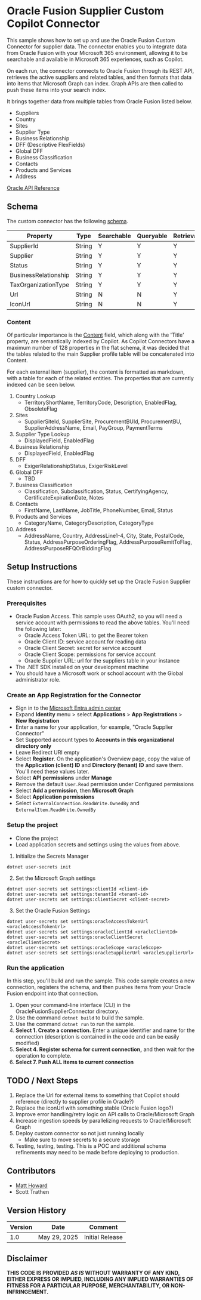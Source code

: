 # Oracle Fusion Supplier Custom Copilot Connector
This sample shows how to set up and use the Oracle Fusion Custom Connector for supplier data. The connector enables you to integrate data from Oracle Fusion with your Microsoft 365 environment, allowing it to be searchable and available in Microsoft 365 experiences, such as Copilot. 

On each run, the connector connects to Oracle Fusion through its REST API, retrieves the active suppliers and related tables, and then formats that data into items that Microsoft Graph can index. Graph APIs are then called to push these items into your search index. 

It brings together data from multiple tables from Oracle Fusion listed below.

- Suppliers
- Country
- Sites
- Supplier Type
- Business Relationship
- DFF (Descriptive FlexFields)
- Global DFF
- Business Classification
- Contacts
- Products and Services
- Address

[Oracle API Reference](https://docs.oracle.com/en/cloud/saas/procurement/25a/fapra/op-suppliers-get.html)

## Schema
The custom connector has the following [schema](https://learn.microsoft.com/en-us/graph/connecting-external-content-manage-schema).

| Property | Type | Searchable | Queryable | Retrievable | Refineable | Labels |
|----------|------|------------|-----------|-------------|------------|--------|
|SupplierId|String|Y|Y|Y|N||
|Supplier|String|Y|Y|Y|N|Title|
|Status|String|Y|Y|Y|N||
|BusinessRelationship|String|Y|Y|Y|N||
|TaxOrganizationType|String|Y|Y|Y|N||
|Url|String|N|N|Y|N|Url|
|IconUrl|String|N|N|Y|N|IconUrl|

### Content
Of particular importance is the [Content](https://learn.microsoft.com/en-us/microsoft-365-copilot/extensibility/overview-copilot-connector#copilot-connector-semantic-indexing) field, which along with the 'Title' property, are semantically indexed by Copilot. As Copilot Connectors have a maximum number of 128 properties in the flat schema, it was decided that the tables related to the main Supplier profile table will be concatenated into Content.

For each external item (supplier), the content is formatted as markdown, with a table for each of the related entities. The properties that are currently indexed can be seen below.
1. Country Lookup
    - TerritoryShortName, TerritoryCode, Description, EnabledFlag, ObsoleteFlag
1. Sites
    - SupplierSiteId, SupplierSite, ProcurementBUId, ProcurementBU, SupplierAddressName, Email, PayGroup, PaymentTerms
1. Supplier Type Lookup
    - DisplayedField, EnabledFlag
1. Business Relationship
    - DisplayedField, EnabledFlag
1. DFF
    - ExigerRelationshipStatus, ExigerRiskLevel
1. Global DFF
    - TBD
1. Business Classification
    - Classification, Subclassification, Status, CertifyingAgency, CertificateExpirationDate, Notes
1. Contacts
    - FirstName, LastName, JobTitle, PhoneNumber, Email, Status
1. Products and Services
    - CategoryName, CategoryDescription, CategoryType
1. Address
    - AddressName, Country, AddressLine1-4, City, State, PostalCode, Status, AddressPurposeOrderingFlag, AddressPurposeRemitToFlag, AddressPurposeRFQOrBiddingFlag

## Setup Instructions
These instructions are for how to quickly set up the Oracle Fusion Supplier custom connector.

### Prerequisites
- Oracle Fusion Access. This sample uses OAuth2, so you will need a service account with permissions to read the above tables. You'll need the following later:
    - Oracle Access Token URL: to get the Bearer token
    - Oracle Client ID: service account for reading data
    - Oracle Client Secret: secret for service account
    - Oracle Client Scope: permissions for service account
    - Oracle Supplier URL: url for the suppliers table in your instance
- The .NET SDK installed on your development machine
- You should have a Microsoft work or school account with the Global administrator role.

### Create an App Registration for the Connector
- Sign in to the [Microsoft Entra admin center](entra.microsoft.com)
- Expand **Identity** menu > select **Applications** > **App Registrations** > **New Registration**
- Enter a name for your application, for example, "Oracle Supplier Connector"
- Set Supported account types to **Accounts in this organizational directory only**
- Leave Redirect URI empty
- Select **Register**. On the application's Overview page, copy the value of the **Application (client) ID** and **Directory (tenant) ID** and save them. You'll need these values later.
- Select **API permissions** under **Manage**
- Remove the default ```User.Read``` permission under Configured permissions
- Select **Add a permission**, then **Microsoft Graph**
- Select **Application permissions**
- Select ```ExternalConnection.ReadWrite.OwnedBy``` and ```ExternalItem.ReadWrite.OwnedBy```

### Setup the project
- Clone the project
- Load application secrets and settings using the values from above. 

1. Initialize the Secrets Manager
```
dotnet user-secrets init
```

2. Set the Microsoft Graph settings

```
dotnet user-secrets set settings:clientId <client-id>
dotnet user-secrets set settings:tenantId <tenant-id>
dotnet user-secrets set settings:clientSecret <client-secret>
```
3. Set the Oracle Fusion Settings

```
dotnet user-secrets set settings:oracleAccessTokenUrl <oracleAccessTokenUrl>
dotnet user-secrets set settings:oracleClientId <oracleClientId>
dotnet user-secrets set settings:oracleClientSecret <oracleClientSecret>
dotnet user-secrets set settings:oracleScope <oracleScope>
dotnet user-secrets set settings:oracleSupplierUrl <oracleSupplierUrl>
```

### Run the application
In this step, you'll build and run the sample. This code sample creates a new connection, registers the schema, and then pushes items from your Oracle Fusion endpoint into that connection.
1. Open your command-line interface (CLI) in the OracleFusionSupplierConnector directory.
2. Use the command ```dotnet build``` to build the sample.
3. Use the command ```dotnet run``` to run the sample.
4. **Select 1. Create a connection.** Enter a unique identifier and name for the connection (description is contained in the code and can be easily modified)
5. **Select 4. Register schema for current connection,** and then wait for the operation to complete.
6. **Select 7. Push ALL items to current connection**

## TODO / Next Steps
1. Replace the Url for external items to something that Copilot should reference (directly to supplier profile in Oracle?)
1. Replace the iconUrl with something stable (Oracle Fusion logo?)
1. Improve error handling/retry logic on API calls to Oracle/Microsoft Graph
1. Increase ingestion speeds by parallelizing requests to Oracle/Microsoft Graph
1. Deploy custom connector so not just running locally
    - Make sure to move secrets to a secure storage
1. Testing, testing, testing. This is a POC and additional schema refinements may need to be made before deploying to production.

## Contributors
 - [Matt Howard](https://github.com/Howard-Matthew)
 - Scott Trathen

 ## Version History
 |Version|Date|Comment|
 |--|--|--|
 |1.0|May 29, 2025|Initial Release|


 ## Disclaimer
 **THIS CODE IS PROVIDED *AS IS* WITHOUT WARRANTY OF ANY KIND, EITHER EXPRESS OR IMPLIED, INCLUDING ANY IMPLIED WARRANTIES OF FITNESS FOR A PARTICULAR PURPOSE, MERCHANTABILITY, OR NON-INFRINGEMENT.**
